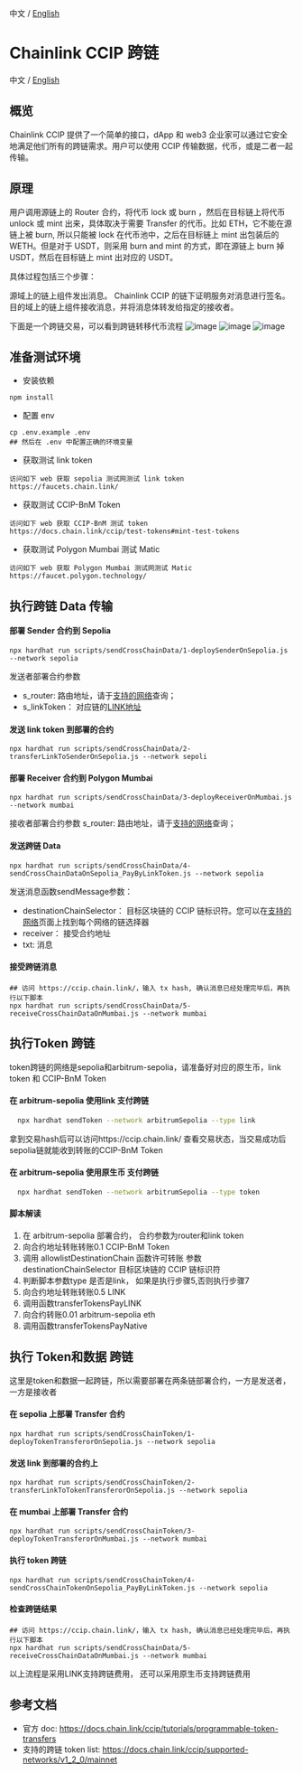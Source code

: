 中文 / [English](./README.md)

# Chainlink CCIP 跨链

中文 / [English](./README.md)

## 概览

Chainlink CCIP 提供了一个简单的接口，dApp 和 web3 企业家可以通过它安全地满足他们所有的跨链需求。用户可以使用 CCIP 传输数据，代币，或是二者一起传输。

## 原理

用户调用源链上的 Router 合约，将代币 lock 或 burn ，然后在目标链上将代币 unlock 或 mint 出来，具体取决于需要 Transfer 的代币。比如 ETH，它不能在源链上被 burn, 所以只能被 lock 在代币池中，之后在目标链上 mint 出包装后的 WETH。但是对于 USDT，则采用 burn and mint 的方式，即在源链上 burn 掉 USDT，然后在目标链上 mint 出对应的 USDT。

具体过程包括三个步骤：

源域上的链上组件发出消息。
Chainlink CCIP 的链下证明服务对消息进行签名。
目的域上的链上组件接收消息，并将消息体转发给指定的接收者。

下面是一个跨链交易，可以看到跨链转移代币流程
![image](./images/1723272417165.jpg)
![image](./images/1723272468861.jpg)
![image](./images/1723272503699.jpg)

## 准备测试环境

- 安装依赖

```
npm install
```

- 配置 env

```
cp .env.example .env
## 然后在 .env 中配置正确的环境变量
```

- 获取测试 link token

```
访问如下 web 获取 sepolia 测试网测试 link token
https://faucets.chain.link/
```

- 获取测试 CCIP-BnM Token

```
访问如下 web 获取 CCIP-BnM 测试 token
https://docs.chain.link/ccip/test-tokens#mint-test-tokens
```

- 获取测试 Polygon Mumbai 测试 Matic

```
访问如下 web 获取 Polygon Mumbai 测试网测试 Matic
https://faucet.polygon.technology/
```

## 执行跨链 Data 传输

#### 部署 Sender 合约到 Sepolia

```
npx hardhat run scripts/sendCrossChainData/1-deploySenderOnSepolia.js --network sepolia
```

发送者部署合约参数

- s_router: 路由地址，请于[支持的网络](https://docs.chain.link/ccip/supported-networks)查询；
- s_linkToken： 对应链的[LINK地址](https://docs.chain.link/resources/link-token-contracts)

#### 发送 link token 到部署的合约

```
npx hardhat run scripts/sendCrossChainData/2-transferLinkToSenderOnSepolia.js --network sepoli
```

#### 部署 Receiver 合约到 Polygon Mumbai

```
npx hardhat run scripts/sendCrossChainData/3-deployReceiverOnMumbai.js --network mumbai
```

接收者部署合约参数
s_router: 路由地址，请于[支持的网络](https://docs.chain.link/ccip/supported-networks)查询；

#### 发送跨链 Data

```
npx hardhat run scripts/sendCrossChainData/4-sendCrossChainDataOnSepolia_PayByLinkToken.js --network sepolia
```

发送消息函数sendMessage参数：

- destinationChainSelector： 目标区块链的 CCIP 链标识符。您可以在[支持的网络](https://docs.chain.link/ccip/supported-networks)页面上找到每个网络的链选择器
- receiver： 接受合约地址
- txt: 消息

#### 接受跨链消息

```
## 访问 https://ccip.chain.link/，输入 tx hash, 确认消息已经处理完毕后，再执行以下脚本
npx hardhat run scripts/sendCrossChainData/5-receiveCrossChainDataOnMumbai.js --network mumbai
```

## 执行Token 跨链

token跨链的网络是sepolia和arbitrum-sepolia，请准备好对应的原生币，link token 和 CCIP-BnM Token

#### 在 arbitrum-sepolia 使用link 支付跨链

```sh
  npx hardhat sendToken --network arbitrumSepolia --type link
```

拿到交易hash后可以访问https://ccip.chain.link/ 查看交易状态，当交易成功后sepolia链就能收到转账的CCIP-BnM Token

#### 在 arbitrum-sepolia 使用原生币 支付跨链

```sh
  npx hardhat sendToken --network arbitrumSepolia --type token
```

#### 脚本解读

1. 在 arbitrum-sepolia 部署合约， 合约参数为router和link token
2. 向合约地址转账转账0.1 CCIP-BnM Token
3. 调用 allowlistDestinationChain 函数许可转账 参数destinationChainSelector 目标区块链的 CCIP 链标识符
4. 判断脚本参数type 是否是link， 如果是执行步骤5,否则执行步骤7
5. 向合约地址转账转账0.5 LINK
6. 调用函数transferTokensPayLINK
7. 向合约转账0.01 arbitrum-sepolia eth
8. 调用函数transferTokensPayNative

## 执行 Token和数据 跨链

这里是token和数据一起跨链，所以需要部署在两条链部署合约，一方是发送者，一方是接收者

#### 在 sepolia 上部署 Transfer 合约

```
npx hardhat run scripts/sendCrossChainToken/1-deployTokenTransferorOnSepolia.js --network sepolia
```

#### 发送 link 到部署的合约上

```
npx hardhat run scripts/sendCrossChainToken/2-transferLinkToTokenTransferorOnSepolia.js --network sepolia
```

#### 在 mumbai 上部署 Transfer 合约

```
npx hardhat run scripts/sendCrossChainToken/3-deployTokenTransferorOnMumbai.js --network mumbai
```

#### 执行 token 跨链

```
npx hardhat run scripts/sendCrossChainToken/4-sendCrossChainTokenOnSepolia_PayByLinkToken.js --network sepolia
```

#### 检查跨链结果

```
## 访问 https://ccip.chain.link/，输入 tx hash, 确认消息已经处理完毕后，再执行以下脚本
npx hardhat run scripts/sendCrossChainData/5-receiveCrossChainDataOnMumbai.js --network mumbai
```

以上流程是采用LINK支持跨链费用， 还可以采用原生币支持跨链费用

## 参考文档

- 官方 doc: https://docs.chain.link/ccip/tutorials/programmable-token-transfers
- 支持的跨链 token list: https://docs.chain.link/ccip/supported-networks/v1_2_0/mainnet
